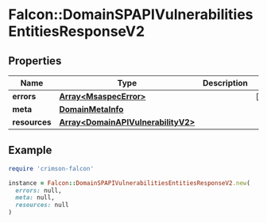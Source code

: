 # Falcon::DomainSPAPIVulnerabilitiesEntitiesResponseV2

## Properties

| Name | Type | Description | Notes |
| ---- | ---- | ----------- | ----- |
| **errors** | [**Array&lt;MsaspecError&gt;**](MsaspecError.md) |  | [optional] |
| **meta** | [**DomainMetaInfo**](DomainMetaInfo.md) |  |  |
| **resources** | [**Array&lt;DomainAPIVulnerabilityV2&gt;**](DomainAPIVulnerabilityV2.md) |  |  |

## Example

```ruby
require 'crimson-falcon'

instance = Falcon::DomainSPAPIVulnerabilitiesEntitiesResponseV2.new(
  errors: null,
  meta: null,
  resources: null
)
```

